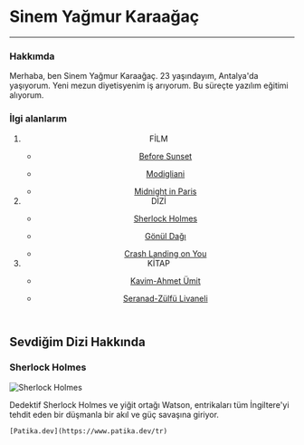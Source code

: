 <!DOCTYPE html>
<html lang="tr">
<head>
    <meta charset="UTF-8">
    <meta http-equiv="X-UA-Compatible" content="IE=edge">
    <meta name="viewport" content="width=device-width, initial-scale=1.0">
    <title>Ana Sayfa</title>
</head>
<body>
    <!-- Navbar - Start -->
    <h1>Sinem Yağmur Karaağaç</h1>
    <hr>
    <h3>Hakkımda</h3>
    <p>Merhaba, ben Sinem Yağmur Karaağaç. 23 yaşındayım, Antalya'da yaşıyorum. Yeni mezun diyetisyenim iş arıyorum. Bu süreçte yazılım eğitimi alıyorum.</p>
    <h3>İlgi alanlarım</h3>
     <header>
        <nav>
            <ol>
                <li>FİLM</li>
                    <ul>
                       <li><a href="https://www.imdb.com/title/tt0381681/">Before Sunset</a></li> 
                    </ul>
                    <ul>
                        <li><a href="https://www.imdb.com/title/tt0367188/">Modigliani</a></li> 
                    </ul>
                    <ul>
                        <li><a href="https://www.imdb.com/title/tt1605783/">Midnight in Paris</a></li> 
                    </ul>   
                <li>DİZİ</li>
                    <ul>
                        <li><a href="https://www.imdb.com/title/tt1475582/">Sherlock Holmes</a></li>  
                    </ul>
                    <ul>
                        <li><a href="https://www.imdb.com/title/tt12872884/">Gönül Dağı</a></li>    
                    </ul>
                    <ul>
                        <li><a href="https://www.imdb.com/title/tt10850932/">Crash Landing on You</a></li> 
                    </ul>
                <li>KİTAP</li>
                    <ul>
                        <li><a href="https://www.goodreads.com/book/show/6437832-kavim">Kavim-Ahmet Ümit</a></li>   
                    </ul>
                    <ul>
                        <li><a href="https://www.goodreads.com/book/show/11085413-serenad">Seranad-Zülfü Livaneli</a></li>   
                    </ul>
            </ol>
        </nav>
    </header>
     <!-- Navbar - End -->
     
<h2>Sevdiğim Dizi Hakkında</h2>
<h3>Sherlock Holmes</h3>
<img src="https://encrypted-tbn0.gstatic.com/images?q=tbn:ANd9GcQqyixy5Vqa21mtuWXXKQR925YpKaopHT0dsw&usqp=CAU" alt="Sherlock Holmes">
<p>Dedektif Sherlock Holmes ve yiğit ortağı Watson, entrikaları tüm İngiltere'yi tehdit eden bir düşmanla bir akıl ve güç savaşına giriyor.</p>
    
    
    [Patika.dev](https://www.patika.dev/tr)
